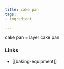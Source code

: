 ```yaml
---
title: cake pan
tags:
- ingredient

---
```

cake pan = layer cake pan

### Links

* [[baking-equipment]]

